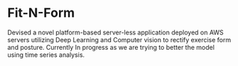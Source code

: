 # Fit-N-Form
Devised a novel platform-based server-less application deployed on AWS servers utilizing Deep Learning and Computer vision to rectify exercise form and posture.
Currently In progress as we are trying to better the model using time series analysis.
